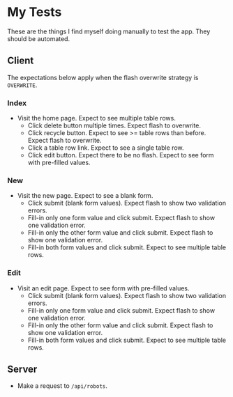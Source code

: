 # My Tests

These are the things I find myself doing manually to test the app. They should be automated.

## Client

The expectations below apply when the flash overwrite strategy is `OVERWRITE`.

### Index

  + Visit the home page. Expect to see multiple table rows.
    + Click delete button multiple times. Expect flash to overwrite.
    + Click recycle button. Expect to see >= table rows than before. Expect flash to overwrite.
    + Click a table row link. Expect to see a single table row.
    + Click edit button. Expect there to be no flash. Expect to see form with pre-filled values.

### New

  + Visit the new page. Expect to see a blank form.
    + Click submit (blank form values). Expect flash to show two validation errors.
    + Fill-in only one form value and click submit. Expect flash to show one validation error.
    + Fill-in only the other form value and click submit. Expect flash to show one validation error.
    + Fill-in both form values and click submit. Expect to see multiple table rows.

### Edit

  + Visit an edit page. Expect to see form with pre-filled values.
    + Click submit (blank form values). Expect flash to show two validation errors.
    + Fill-in only one form value and click submit. Expect flash to show one validation error.
    + Fill-in only the other form value and click submit. Expect flash to show one validation error.
    + Fill-in both form values and click submit. Expect to see multiple table rows.

## Server

  + Make a request to `/api/robots`.
